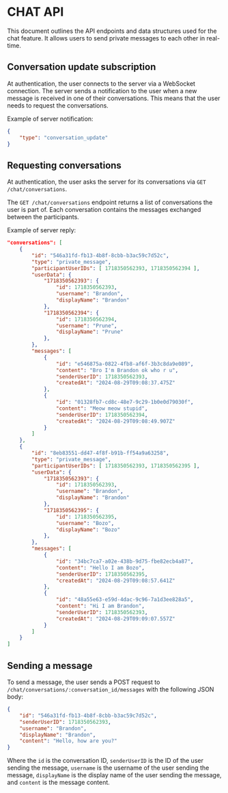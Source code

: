 # CHAT API

This document outlines the API endpoints and data structures used for the chat feature. It allows users to send private messages to each other in real-time.

## Conversation update subscription

At authentication, the user connects to the server via a WebSocket connection. The server sends a notification to the user when a new message is received in one of their conversations. This means that the user needs to request the conversations.

Example of server notification:

```json
{
	"type": "conversation_update"
}
```

## Requesting conversations

At authentication, the user asks the server for its conversations via `GET /chat/conversations`.

The `GET /chat/conversations` endpoint returns a list of conversations the user is part of. Each conversation contains the messages exchanged between the participants.

Example of server reply:

```json
"conversations": [
	{
		"id": "546a31fd-fb13-4b8f-8cbb-b3ac59c7d52c",
		"type": "private_message",
		"participantUserIDs": [ 1718350562393, 1718350562394 ],
		"userData": {
			"1718350562393": {
				"id": 1718350562393,
				"username": "Brandon",
				"displayName": "Brandon"
			},
			"1718350562394": {
				"id": 1718350562394,
				"username": "Prune",
				"displayName": "Prune"
			},
		},
		"messages": [
			{
				"id": "e546875a-0822-4fb8-af6f-3b3c8da9e089",
				"content": "Bro I'm Brandon ok who r u",
				"senderUserID": 1718350562393,
				"createdAt": "2024-08-29T09:08:37.475Z"
			},
			{
				"id": "01328fb7-cd8c-48e7-9c29-1b0e0d79030f",
				"content": "Meow meow stupid",
				"senderUserID": 1718350562394,
				"createdAt": "2024-08-29T09:08:49.907Z"
			}
		]
	},
	{
		"id": "8eb83551-dd47-4f8f-b91b-ff54a9a63258",
		"type": "private_message",
		"participantUserIDs": [ 1718350562393, 1718350562395 ],
		"userData": {
			"1718350562393": {
				"id": 1718350562393,
				"username": "Brandon",
				"displayName": "Brandon"
			},
			"1718350562395": {
				"id": 1718350562395,
				"username": "Bozo",
				"displayName": "Bozo"
			},
		},
		"messages": [
			{
				"id": "34bc7ca7-a02e-438b-9d75-fbe82ecb4a87",
				"content": "Hello I am Bozo",
				"senderUserID": 1718350562395,
				"createdAt": "2024-08-29T09:08:57.641Z"
			},
			{
				"id": "48a55e63-e59d-4dac-9c96-7a1d3ee828a5",
				"content": "Hi I am Brandon",
				"senderUserID": 1718350562393,
				"createdAt": "2024-08-29T09:09:07.557Z"
			}
		]
	}
]
```

## Sending a message

To send a message, the user sends a POST request to `/chat/conversations/:conversation_id/messages` with the following JSON body:

```json
{
	"id": "546a31fd-fb13-4b8f-8cbb-b3ac59c7d52c",
	"senderUserID": 1718350562393,
	"username": "Brandon",
	"displayName": "Brandon",
	"content": "Hello, how are you?"
}
```

Where the `id` is the conversation ID, `senderUserID` is the ID of the user sending the message, `username` is the username of the user sending the message, `displayName` is the display name of the user sending the message, and `content` is the message content.
